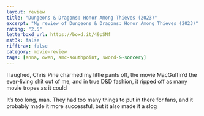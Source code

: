 ```yaml
---
layout: review
title: "Dungeons & Dragons: Honor Among Thieves (2023)"
excerpt: "My review of Dungeons & Dragons: Honor Among Thieves (2023)"
rating: "2.5"
letterboxd_url: https://boxd.it/49pSNf
mst3k: false
rifftrax: false
category: movie-review
tags: [anna, owen, amc-southpoint, sword-&-sorcery]
---
```


I laughed, Chris Pine charmed my little pants off, the movie MacGuffin’d the ever-living shit out of me, and in true D&D fashion, it ripped off as many movie tropes as it could

It’s too long, man. They had too many things to put in there for fans, and it probably made it more successful, but it also made it a slog
